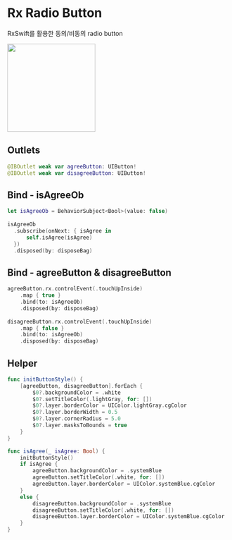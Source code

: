 # Rx Radio Button
RxSwift를 활용한 동의/비동의 radio button

<image src="https://user-images.githubusercontent.com/80438047/152819782-1a2960f7-e114-4153-b102-71e101bdca80.gif" width="200">
  
## Outlets
```swift
@IBOutlet weak var agreeButton: UIButton!
@IBOutlet weak var disagreeButton: UIButton!
```
  
## Bind - isAgreeOb
```swift
let isAgreeOb = BehaviorSubject<Bool>(value: false)
  
isAgreeOb
  .subscribe(onNext: { isAgree in
      self.isAgree(isAgree)
  })
  .disposed(by: disposeBag)
```
  
## Bind - agreeButton & disagreeButton
```swift
agreeButton.rx.controlEvent(.touchUpInside)
    .map { true }
    .bind(to: isAgreeOb)
    .disposed(by: disposeBag)
        
disagreeButton.rx.controlEvent(.touchUpInside)
    .map { false }
    .bind(to: isAgreeOb)
    .disposed(by: disposeBag)
```
  
## Helper
```swift
func initButtonStyle() {
    [agreeButton, disagreeButton].forEach {
        $0?.backgroundColor = .white
        $0?.setTitleColor(.lightGray, for: [])
        $0?.layer.borderColor = UIColor.lightGray.cgColor
        $0?.layer.borderWidth = 0.5
        $0?.layer.cornerRadius = 5.0
        $0?.layer.masksToBounds = true
    }
}

func isAgree(_ isAgree: Bool) {
    initButtonStyle()
    if isAgree {
        agreeButton.backgroundColor = .systemBlue
        agreeButton.setTitleColor(.white, for: [])
        agreeButton.layer.borderColor = UIColor.systemBlue.cgColor
    }
    else {
        disagreeButton.backgroundColor = .systemBlue
        disagreeButton.setTitleColor(.white, for: [])
        disagreeButton.layer.borderColor = UIColor.systemBlue.cgColor
    }
}
```

